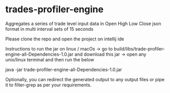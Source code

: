 # trades-profiler-engine
Aggregates a series of trade level input data in Open High Low Close json format in multi interval sets of 15 seconds

Please clone the repo and open the project on intellij ide

Instructions to run the jar on linux / macOs
-> go to build/libs/trade-profiler-engine-all-Dependencies-1.0.jar and download this jar
-> open any unix/linux terminal and then run the below

java -jar trade-profiler-engine-all-Dependencies-1.0.jar

Optionally, you can redirect the generated output to any output files or pipe it to filter-grep as per your requirements.
